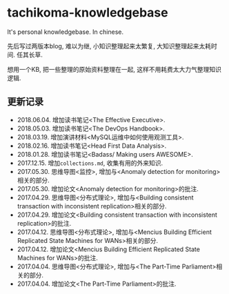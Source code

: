 # tachikoma-knowledgebase

It's personal knowledgebase. In chinese.

先后写过两版本blog, 难以为继, 小知识整理起来太繁复, 大知识整理起来太耗时间. 任其长草.

想用一个KB, 把一些整理的原始资料整理在一起, 这样不用耗费太大力气整理知识逻辑.

## 更新记录

- 2018.06.04. 增加读书笔记\<The Effective Executive\>.
- 2018.05.03. 增加读书笔记\<The DevOps Handbook\>.
- 2018.03.19. 增加演讲材料\<MySQL运维中如何使用观测工具\>.
- 2018.02.16. 增加读书笔记\<Head First Data Analysis\>.
- 2018.01.28. 增加读书笔记\<Badass/ Making users AWESOME\>.
- 2017.12.15. 增加`collections.md`, 收集有用的外来知识.
- 2017.05.30. 思维导图<监控>, 增加与\<Anomaly detection for monitoring\>相关的部分.
- 2017.05.30. 增加论文\<Anomaly detection for monitoring\>的批注.
- 2017.04.29. 思维导图<分布式理论>, 增加与\<Building consistent transaction with inconsistent replication\>相关的部分.
- 2017.04.29. 增加论文\<Building consistent transaction with inconsistent replication\>的批注.
- 2017.04.12. 思维导图<分布式理论>, 增加与\<Mencius Building Efficient Replicated State Machines for WANs\>相关的部分.
- 2017.04.12. 增加论文\<Mencius Building Efficient Replicated State Machines for WANs\>的批注.
- 2017.04.04. 思维导图<分布式理论>, 增加与\<The Part-Time Parliament\>相关的部分.
- 2017.04.04. 增加论文\<The Part-Time Parliament\>的批注.
